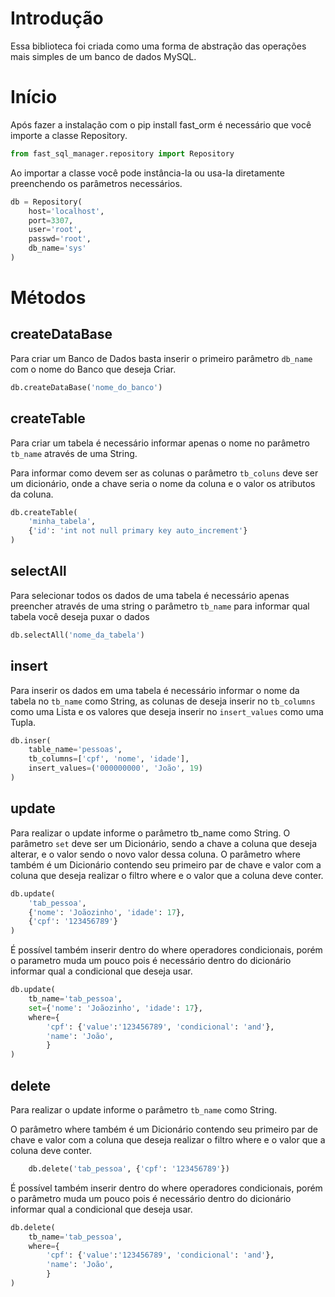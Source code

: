 # Introdução

Essa biblioteca foi criada como uma forma de abstração das operações mais simples
de um banco de dados MySQL.

# Início

Após fazer a instalação com o pip install fast_orm
é necessário que você importe a classe Repository.

```python
from fast_sql_manager.repository import Repository
```

Ao importar a classe você pode instância-la ou
usa-la diretamente preenchendo os parâmetros necessários.

```python
db = Repository(
    host='localhost', 
    port=3307, 
    user='root', 
    passwd='root', 
    db_name='sys'
)
```

# Métodos 

## createDataBase

Para criar um Banco de Dados basta inserir o primeiro
parâmetro `db_name` com o nome do Banco que deseja Criar.

```python
db.createDataBase('nome_do_banco')
```

## createTable

Para criar um tabela é necessário informar apenas o nome
no parâmetro `tb_name` através  de uma String.

Para informar como devem ser as colunas o parâmetro
`tb_coluns` deve ser um dicionário, onde a chave seria o nome 
da coluna e o valor os atributos da coluna.

```python
db.createTable(
    'minha_tabela', 
    {'id': 'int not null primary key auto_increment'}
)
```

## selectAll

Para selecionar todos os dados de uma tabela 
é necessário apenas preencher através de uma
string o parâmetro `tb_name` para informar 
qual tabela você deseja puxar o dados

```python
db.selectAll('nome_da_tabela') 
```

## insert

Para inserir os dados em uma tabela é necessário informar o nome da tabela no `tb_name` como String, as colunas de deseja inserir no `tb_columns` como uma Lista e os valores que deseja inserir no `insert_values` como uma Tupla.

```python
db.inser(
    table_name='pessoas',
    tb_columns=['cpf', 'nome', 'idade'], 
    insert_values=('000000000', 'João', 19)
)
```

## update

Para realizar o update informe o parâmetro tb_name como String.
O parâmetro `set` deve ser um Dicionário, sendo a chave a coluna que deseja alterar,
e o valor sendo o novo valor dessa coluna.
O parâmetro where também é um Dicionário contendo seu primeiro par de chave e valor com a coluna que deseja
realizar o filtro where e o valor que a coluna deve conter.

```python
db.update(
    'tab_pessoa',
    {'nome': 'Joãozinho', 'idade': 17},
    {'cpf': '123456789'}
)
```

É possível também inserir dentro do where operadores condicionais, porém o parametro muda um pouco
pois é necessário dentro do dicionário informar qual a condicional que deseja usar.

```python
db.update(
    tb_name='tab_pessoa',
    set={'nome': 'Joãozinho', 'idade': 17},
    where={
        'cpf': {'value':'123456789', 'condicional': 'and'}, 
        'name': 'João',
        }
)
```

## delete

Para realizar o update informe o parâmetro `tb_name` como String.

O parâmetro where também é um Dicionário contendo seu primeiro par de chave e valor com a coluna que deseja
realizar o filtro where e o valor que a coluna deve conter.

```python
    db.delete('tab_pessoa', {'cpf': '123456789'})
```

É possível também inserir dentro do where operadores condicionais, porém o parâmetro muda um pouco
pois é necessário dentro do dicionário informar qual a condicional que deseja usar.

```python
db.delete(
    tb_name='tab_pessoa',
    where={
        'cpf': {'value':'123456789', 'condicional': 'and'}, 
        'name': 'João',
        }
)
```
